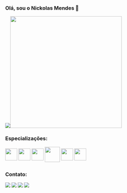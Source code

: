 ### Olá, sou o Nickolas Mendes 👋

<div style="display: inline;">
  <a target="_blank" href="https://github.com/NickolasMendes?tab=repositories">
    <img src="https://github-readme-stats.vercel.app/api?username=NickolasMendes&show_icons=true&theme=tokyonight&include_all_commits=true" /><img width="355px" src="https://github-readme-stats.vercel.app/api/top-langs/?username=NickolasMendes&layout=compact&theme=tokyonight&include_all_commits=true" />
  </a>
</div>

<br />

<h3>Especializações:</h3>
<div style="display: inline;">
  <a target="_blank" href="https://html.com/document/" ><img align="center" width="38" src="https://cdn.jsdelivr.net/gh/devicons/devicon/icons/html5/html5-original.svg" /></a>
  <a target="_blank" href="https://devdocs.io/css/" ><img align="center" width="38" src="https://cdn.jsdelivr.net/gh/devicons/devicon/icons/css3/css3-original.svg" /></a>
  <a target="_blank" href="https://devdocs.io/javascript/" ><img align="center" width="38" src="https://cdn.jsdelivr.net/gh/devicons/devicon/icons/javascript/javascript-original.svg" /></a>
  <a target="_blank" href="https://www.php.net/docs.php"><img align="center" width="48" src="https://cdn.jsdelivr.net/gh/devicons/devicon/icons/php/php-original.svg" /></a>
  <a target="_blank" href="https://laravel.com/docs/10.x/installation#why-laravel"><img align="center" width="38" src="https://cdn.jsdelivr.net/gh/devicons/devicon/icons/laravel/laravel-plain.svg" /></a>
  <a target="_blank" href="https://git-scm.com/doc" ><img align="center" width="38" src="https://cdn.jsdelivr.net/gh/devicons/devicon/icons/git/git-original.svg" /></a>
</div>

##

<h3>Contato:</h3>
<div style="display: inline;">
  <a target="_blank" href="https://www.linkedin.com/in/nickolas-mendes-de-camilis-a094a7249/"><img src="https://img.shields.io/badge/LinkedIn-0077B5?style=for-the-badge&logo=linkedin&logoColor=white" /></a>
  <a target="_blank" href="https://www.instagram.com/nmcamiliss/"><img src="https://img.shields.io/badge/Instagram-E4405F?style=for-the-badge&logo=instagram&logoColor=white" /></a>
  <a target="_blank" href="wa.me/5511998584530"><img src="https://img.shields.io/badge/WhatsApp-25D366?style=for-the-badge&logo=whatsapp&logoColor=white" /></a>
  <a target="_blank" href="mailto:nmcamilistrab@gmail.com"><img src="https://img.shields.io/badge/Gmail-D14836?style=for-the-badge&logo=gmail&logoColor=white" /></a>
</div>
